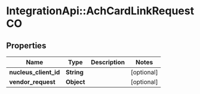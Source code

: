 # IntegrationApi::AchCardLinkRequestCO

## Properties
Name | Type | Description | Notes
------------ | ------------- | ------------- | -------------
**nucleus_client_id** | **String** |  | [optional] 
**vendor_request** | **Object** |  | [optional] 


